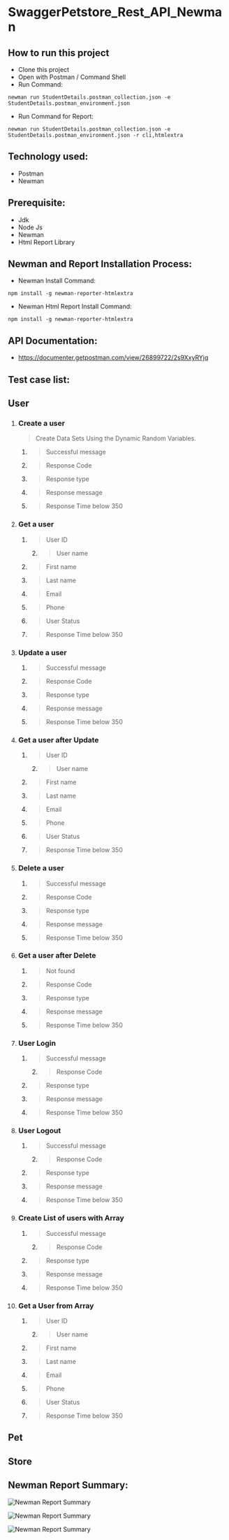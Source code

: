 # SwaggerPetstore_Rest_API_Newman

## How to run this project
- Clone this project
- Open with Postman / Command Shell
- Run Command:  
```console 
newman run StudentDetails.postman_collection.json -e StudentDetails.postman_environment.json 
```
- Run Command for Report: 
```console 
newman run StudentDetails.postman_collection.json -e StudentDetails.postman_environment.json -r cli,htmlextra
```

## Technology used:
- Postman
- Newman

## Prerequisite:
- Jdk
- Node Js
- Newman
- Html Report Library

## Newman and Report Installation Process:
- Newman Install Command:
```console
npm install -g newman-reporter-htmlextra
```
- Newman Html Report Install Command:
```console
npm install -g newman-reporter-htmlextra
```

## API Documentation:
- https://documenter.getpostman.com/view/26899722/2s9XxyRYjq

## Test case list:
## User
1. ### Create a user
	> Create Data Sets Using the Dynamic Random Variables.
	1. > Successful message
	2. > Response Code
	3. > Response type
	4. > Response message
	5. > Response Time below 350
   
2. ### Get a user
	1. > User ID
        2. > User name
	3. > First name
	4. > Last name
	5. > Email
	6. > Phone
	7. > User Status
	8. > Response Time below 350
3. ### Update a user
	1. > Successful message
	2. > Response Code
	3. > Response type
	4. > Response message
	5. > Response Time below 350
4. ### Get a user after Update
	1. > User ID
    	2. > User name
	3. > First name
	4. > Last name
	5. > Email
	6. > Phone
	7. > User Status
	8. > Response Time below 350
5. ### Delete a user
	1. > Successful message
	2. > Response Code
	3. > Response type
	4. > Response message
	5. > Response Time below 350
6. ### Get a user after Delete
	1. > Not found
	2. > Response Code
	3. > Response type
	4. > Response message
	5. > Response Time below 350
7. ### User Login
	1. > Successful message
    	2. > Response Code
	3. > Response type
	4. > Response message
	5. > Response Time below 350
8. ### User Logout
	1. > Successful message
    	2. > Response Code
	3. > Response type
	4. > Response message
	5. > Response Time below 350
9. ### Create List of users with Array
	1. > Successful message
    	2. > Response Code
	3. > Response type
	4. > Response message
	5. > Response Time below 350
10. ### Get a User from Array
	1. > User ID
    	2. > User name
	3. > First name
	4. > Last name
	5. > Email
	6. > Phone
	7. > User Status
	8. > Response Time below 350
## Pet
## Store

## Newman Report Summary:
![Newman Report Summary](https://github.com/ManikHossain27/SwaggerPetstore/assets/131261253/a44582b5-0d75-4070-9a73-bb770e00358b)

![Newman Report Summary](https://github.com/ManikHossain27/SwaggerPetstore/assets/131261253/7cbdf3d8-5f74-4060-8a34-a099f05735db)

![Newman Report Summary](https://github.com/ManikHossain27/SwaggerPetstore/assets/131261253/26b3015c-698b-4f16-af00-531ffed523c8)


